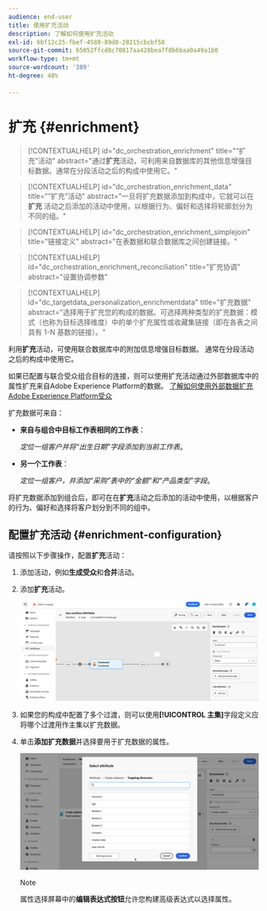 ```yaml
---
audience: end-user
title: 使用扩充活动
description: 了解如何使用扩充活动
exl-id: 6bf12c25-fbef-4588-89d0-28215cbcbf58
source-git-commit: 65052ffcd8c70817aa428bea7f8b6baa0a49a1b0
workflow-type: tm+mt
source-wordcount: '389'
ht-degree: 48%

---
```


# 扩充 {#enrichment}

>[!CONTEXTUALHELP]
>id="dc_orchestration_enrichment"
>title="“扩充”活动"
>abstract="通过&#x200B;**扩充**&#x200B;活动，可利用来自数据库的其他信息增强目标数据。通常在分段活动之后的构成中使用它。"

>[!CONTEXTUALHELP]
>id="dc_orchestration_enrichment_data"
>title="“扩充”活动"
>abstract="一旦将扩充数据添加到构成中，它就可以在 **扩充** 活动之后添加的活动中使用，以根据行为、偏好和选择将轮廓划分为不同的组。"

>[!CONTEXTUALHELP]
>id="dc_orchestration_enrichment_simplejoin"
>title="链接定义"
>abstract="在表数据和联合数据库之间创建链接。"

>[!CONTEXTUALHELP]
>id="dc_orchestration_enrichment_reconciliation"
>title="扩充协调"
>abstract="设置协调参数"

>[!CONTEXTUALHELP]
>id="dc_targetdata_personalization_enrichmentdata"
>title="扩充数据"
>abstract="选择用于扩充您的构成的数据。可选择两种类型的扩充数据：模式（也称为目标选择维度）中的单个扩充属性或收藏集链接（即在各表之间具有 1-N 基数的链接）。"

利用&#x200B;**扩充**&#x200B;活动，可使用联合数据库中的附加信息增强目标数据。 通常在分段活动之后的构成中使用它。

如果已配置与联合受众组合目标的连接，则可以使用扩充活动通过外部数据库中的属性扩充来自Adobe Experience Platform的数据。 [了解如何使用外部数据扩充Adobe Experience Platform受众](../../connections/destinations.md)

扩充数据可来自：

* **来自与组合中目标工作表相同的工作表**：

  *定位一组客户并将“出生日期”字段添加到当前工作表*。

* **另一个工作表**：

  *定位一组客户，并添加“采购”表中的“金额”和“产品类型”字段*。

将扩充数据添加到组合后，即可在在&#x200B;**扩充**&#x200B;活动之后添加的活动中使用，以根据客户的行为、偏好和选择将客户划分到不同的组中。

<!--For instance, you can add to the working table information related to customers' purchases and use this data to personalize emails with their latest purchase or the amount spent on these purchases.-->

## 配置扩充活动 {#enrichment-configuration}

请按照以下步骤操作，配置&#x200B;**扩充**&#x200B;活动：

1. 添加活动，例如&#x200B;**生成受众**&#x200B;和&#x200B;**合并**&#x200B;活动。
1. 添加&#x200B;**扩充**&#x200B;活动。

   ![](../assets/enrichment.png)

1. 如果您的构成中配置了多个过渡，则可以使用&#x200B;**[!UICONTROL 主集]**&#x200B;字段定义应将哪个过渡用作主集以扩充数据。

1. 单击&#x200B;**添加扩充数据**&#x200B;并选择要用于扩充数据的属性。

   ![](../assets/enrichment-add.png)

   >[!NOTE]
   >
   >属性选择屏幕中的&#x200B;**编辑表达式按钮**&#x200B;允许您构建高级表达式以选择属性。

<!--PAS VU SUR INSTANCE: You can select two types of enrichment data: a single enrichment attribute from the target dimension, or a collection link. Each of these types is detailed in the examples below:

    * [Single enrichment attribute](#single-attribute)
    * [Collection lnk](#collection-link)-->

<!--
## Examples {#example}

### Single enrichment attribute {#single-attribute}

Here, we are just adding a single enrichment attribute, for example, the date of birth. Follow these steps:

1. Click inside the **Attribute** field.
1. Select a simple field from the schema, also known as targeting dimension, the date of birth in our example. 
1. Click **Confirm**.
-->
<!--### Collection link {#collection-link}

In this more complex use case, we will select a collection link which is a link with a 1-N cardinality between tables. Let's retrieve the three latest purchases that are less than 100$. For this you need to define:

* an enrichment attribute: the **Total amount** field
* the number of lines to retrieve: 3
* a filter: filter out items that are greater than 100$
* a sorting: descendant sorting on the **Order date** field. 

#### Add the attribute {#add-attribute}

This is where you select the collection link to use as enrichment data.

1. Click inside the **Attribute** field.
1. Click **Display advanced attributes**.
1. Select the **Total amount** field from the **Purchases** table. 

#### Define the collection settings{#collection-settings}

Then, define how the data is collected and the number of records to retrieve.

1. Select **Collect data** in the **Select how the data is collected** drop-down.
1. Type "3" in the **Lines to retrieve (Columns to create)** field. 

If you want, for example, to get the average amount of purchases for a customer, select **Aggregated data** instead, and select **Average** in the **Aggregate function** drop-down.

#### Define the filters{#collection-filters}

Here, we define the maximum value for the enrichment attribute. We filter out items that are greater than 100$. [Learn how to work with the query modeler](../../query/query-modeler-overview.md)

1. Click **Edit filters**.
1. Add the two following filters: **Total amount** exists AND **Total amount** is less than 100. The first one filters NULL values as they would appear as the greatest value.
1. Click **Confirm**.

#### Define the sorting{#collection-sorting}

We now need to apply sorting in order to retrieve the three **latest** purchases.

1. Activate the **Enable sorting** option.
1. Click inside the **Attribute** field.
1. Select the **Order date** field.
1. Click **Confirm**. 
1. Select **Descending** from the **Sort** drop-down.-->
